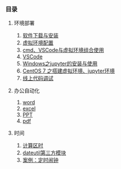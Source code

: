 ### 目录 ###
1. 环境部署
	1. [软件下载与安装](01setup_env/day001.md)
	2. [虚拟环境配置](01setup_env/day002.md)
	3. [cmd、VSCode与虚拟环境组合使用](01setup_env/day003.md)
	4. [VSCode](01setup_env/day004.md)
	5. [Windows之jupyter的安装与使用](01setup_env/day005.md)
	6. [CentOS 7 之搭建虚拟环境、jupyter环境](01setup_env/day006.md)
	7. [线上代码调试](01setup_env/day007.md)

2. 办公自动化
	1. [word](03automate/day001.md)
	2. [excel](03automate/day002.md)
	3. [PPT](03automate/day003.md)
	3. [pdf](03automate/day004.md)
3. 时间
	1. [计算区时](03automate/day005.md)
	2. [dateutil第三方模块](03automate/day005.md)
	3. [案例：定时闹钟](03automate/day006.md)